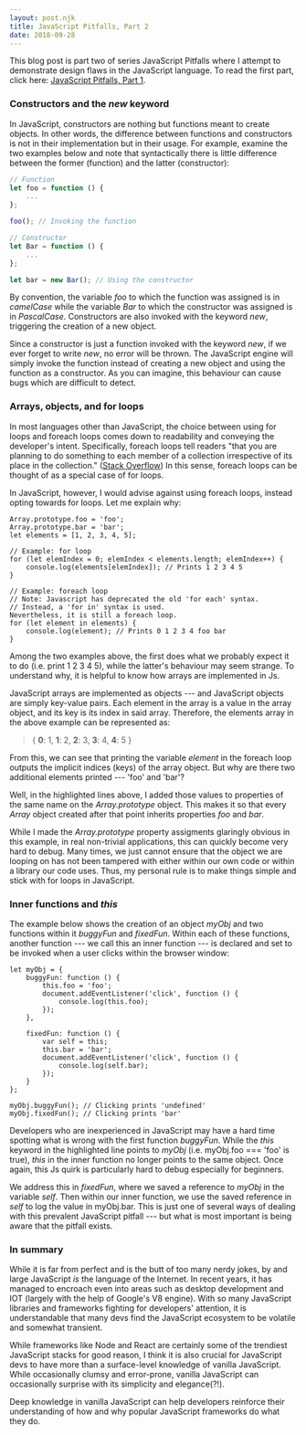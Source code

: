 ```yaml
---
layout: post.njk
title: JavaScript Pitfalls, Part 2
date: 2018-09-28
---
```


This blog post is part two of series JavaScript Pitfalls where I attempt to demonstrate design flaws in the JavaScript language.
To read the first part, click here: [JavaScript Pitfalls, Part 1](/posts/2018/javascript-pitfalls-part-1).

### Constructors and the *new* keyword

In JavaScript, constructors are nothing but functions meant to create objects.
In other words, the difference between functions and constructors is not in their implementation but in their usage.
For example, examine the two examples below and note that syntactically there is little difference between the former (function) and the latter (constructor):

```javascript
// Function
let foo = function () {
    ...
};

foo(); // Invoking the function

// Constructor
let Bar = function () {
    ...
};

let bar = new Bar(); // Using the constructor
```

By convention, the variable *foo* to which the function was assigned is in *camelCase* while the variable *Bar* to which the constructor was assigned is in *PascalCase*.
Constructors are also invoked with the keyword *new*, triggering the creation of a new object.

Since a constructor is just a function invoked with the keyword *new*, if we ever forget to write *new*, no error will be thrown.
The JavaScript engine will simply invoke the function instead of creating a new object and using the function as a constructor.
As you can imagine, this behaviour can cause bugs which are difficult to detect.

### Arrays, objects, and for loops

In most languages other than JavaScript, the choice between using for loops and foreach loops comes down to readability and conveying the developer's intent.
Specifically, foreach loops tell readers "that you are planning to do something to each member of a collection irrespective of its place in the collection." ([Stack Overflow](https://stackoverflow.com/a/1946941)) In this sense, foreach loops can be thought of as a special case of for loops.

In JavaScript, however, I would advise against using foreach loops, instead opting towards for loops.
Let me explain why:

```javascript/0-1
Array.prototype.foo = 'foo';
Array.prototype.bar = 'bar';
let elements = [1, 2, 3, 4, 5];

// Example: for loop
for (let elemIndex = 0; elemIndex < elements.length; elemIndex++) {
    console.log(elements[elemIndex]); // Prints 1 2 3 4 5
}

// Example: foreach loop
// Note: Javascript has deprecated the old 'for each' syntax.
// Instead, a 'for in' syntax is used.
Nevertheless, it is still a foreach loop.
for (let element in elements) {
    console.log(element); // Prints 0 1 2 3 4 foo bar
}
```

Among the two examples above, the first does what we probably expect it to do (i.e. print 1 2 3 4 5), while the latter's behaviour may seem strange.
To understand why, it is helpful to know how arrays are implemented in Js.

JavaScript arrays are implemented as objects --- and JavaScript objects are simply key-value pairs.
Each element in the array is a value in the array object, and its key is its index in said array.
Therefore, the elements array in the above example can be represented as:

> { **0**: 1, **1**: 2, **2**: 3, **3**: 4, **4**: 5 }

From this, we can see that printing the variable *element* in the foreach loop outputs the implicit indices (keys) of the array object.
But why are there two additional elements printed --- 'foo' and 'bar'?

Well, in the highlighted lines above, I added those values to properties of the same name on the *Array.prototype* object.
This makes it so that every *Array* object created after that point inherits properties *foo* and *bar*.

While I made the *Array.prototype* property assigments glaringly obvious in this example, in real non-trivial applications, this can quickly become very hard to debug.
Many times, we just cannot ensure that the object we are looping on has not been tampered with either within our own code or within a library our code uses.
Thus, my personal rule is to make things simple and stick with for loops in JavaScript.

### Inner functions and *this*

The example below shows the creation of an object *myObj* and two functions within it *buggyFun* and *fixedFun*.
Within each of these functions, another function --- we call this an inner function --- is declared and set to be invoked when a user clicks within the browser window:

```javascript/2
let myObj = {
    buggyFun: function () {
        this.foo = 'foo';
        document.addEventListener('click', function () {
            console.log(this.foo);
        });
    },

    fixedFun: function () {
        var self = this;
        this.bar = 'bar';
        document.addEventListener('click', function () {
            console.log(self.bar);
        });
    }
};

myObj.buggyFun(); // Clicking prints 'undefined'
myObj.fixedFun(); // Clicking prints 'bar'
```

Developers who are inexperienced in JavaScript may have a hard time spotting what is wrong with the first function *buggyFun*.
While the *this* keyword in the highlighted line points to *myObj* (i.e. myObj.foo === 'foo' is true), *this* in the inner function no longer points to the same object.
Once again, this Js quirk is particularly hard to debug especially for beginners.

We address this in *fixedFun*, where we saved a reference to *myObj* in the variable *self*.
Then within our inner function, we use the saved reference in *self* to log the value in myObj.bar.
This is just one of several ways of dealing with this prevalent JavaScript pitfall --- but what is most important is being aware that the pitfall exists.

### In summary

While it is far from perfect and is the butt of too many nerdy jokes, by and large JavaScript *is* the language of the Internet.
In recent years, it has managed to encroach even into areas such as desktop development and IOT (largely with the help of Google's V8 engine).
With so many JavaScript libraries and frameworks fighting for developers' attention, it is understandable that many devs find the JavaScript ecosystem to be volatile and somewhat transient.

While frameworks like Node and React are certainly some of the trendiest JavaScript stacks for good reason, I think it is also crucial for JavaScript devs to have more than a surface-level knowledge of vanilla JavaScript.
While occasionally clumsy and error-prone, vanilla JavaScript can occasionally surprise with its simplicity and elegance(?!).

Deep knowledge in vanilla JavaScript can help developers reinforce their understanding of how and why popular JavaScript frameworks do what they do.
